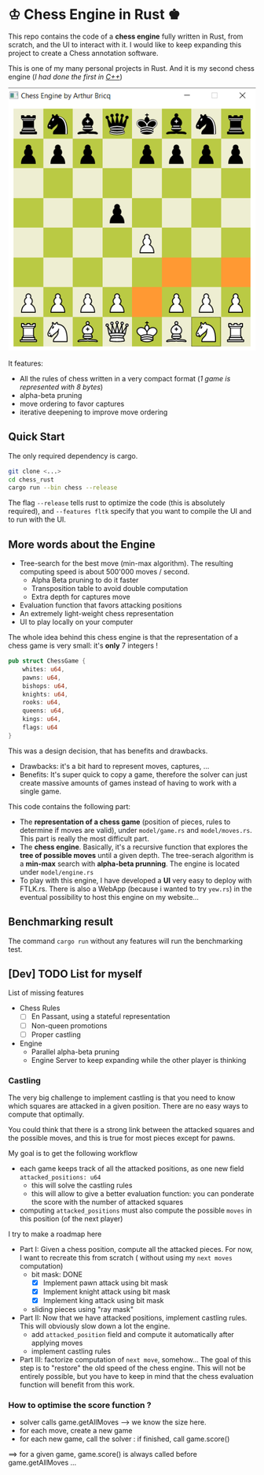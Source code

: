 # ♔ Chess Engine in Rust ♚

This repo contains the code of a **chess engine** fully written in Rust, from scratch, and the UI to interact with it. I
would like to keep expanding this project to create a Chess annotation software.

This is one of my many personal projects in Rust. And it is my second chess engine (*I had done the first
in [C++](https://github.com/arthurBricq/chess_cpp)*)

![](screenshot.png)

It features:

- All the rules of chess written in a very compact format (*1 game is represented with 8 bytes*)
- alpha-beta pruning
- move ordering to favor captures
- iterative deepening to improve move ordering

## Quick Start

The only required dependency is cargo.

```bash
git clone <...>
cd chess_rust
cargo run --bin chess --release
```

The flag `--release` tells rust to optimize the code (this is absolutely required), and `--features fltk` specify that
you want to compile the UI and to run with the UI.

## More words about the Engine

- Tree-search for the best move (min-max algorithm). The resulting computing speed is about 500'000 moves / second.
    - Alpha Beta pruning to do it faster
    - Transposition table to avoid double computation
    - Extra depth for captures move
- Evaluation function that favors attacking positions
- An extremely light-weight chess representation
- UI to play locally on your computer

The whole idea behind this chess engine is that the representation of a chess game is very small: it's **only** 7
integers !

```rust
pub struct ChessGame {
    whites: u64,
    pawns: u64,
    bishops: u64,
    knights: u64,
    rooks: u64,
    queens: u64,
    kings: u64,
    flags: u64
}
```

This was a design decision, that has benefits and drawbacks.

- Drawbacks: it's a bit hard to represent moves, captures, ...
- Benefits: It's super quick to copy a game, therefore the solver can just create massive amounts of games instead of
  having to work with a single game.

This code contains the following part:

- The **representation of a chess game** (position of pieces, rules to determine if moves are valid), under
  `model/game.rs` and `model/moves.rs`. This part is really the most difficult part.
- The **chess engine**. Basically, it's a recursive function that explores the **tree of possible moves** until a given
  depth. The tree-serach algorithm is a **min-max** search with **alpha-beta prunning**. The engine is located under
  `model/engine.rs`
- To play with this engine, I have developed a **UI** very easy to deploy with FTLK.rs. There is also a WebApp (because
  i wanted to try `yew.rs`) in the eventual possibility to host this engine on my website...

## Benchmarking result

The command `cargo run` without any features will run the benchmarking test.

## [Dev] TODO List for myself

List of missing features

- Chess Rules
    - [ ] En Passant, using a stateful representation
    - [ ] Non-queen promotions
    - [ ] Proper castling

- Engine
    - Parallel alpha-beta pruning
    - Engine Server to keep expanding while the other player is thinking

### Castling

The very big challenge to implement castling is that you need to know which squares are attacked in a given position.
There are no easy ways to compute that optimally.

You could think that there is a strong link between the attacked squares and the possible moves, and this is true for
most pieces except for pawns.

My goal is to get the following workflow

- each game keeps track of all the attacked positions, as one new field `attacked_positions: u64`
    - this will solve the castling rules
    - this will allow to give a better evaluation function: you can ponderate the score with the number of attacked
      squares
- computing `attacked_positions` must also compute the possible `moves` in this position (of the next player)

I try to make a roadmap here

- Part I: Given a chess position, compute all the attacked pieces. For now, I want to recreate this from scratch (
  without using my `next moves` computation)
    - bit mask: DONE
        - [x] Implement pawn attack using bit mask
        - [x] Implement knight attack using bit mask
        - [x] Implement king attack using bit mask
    - sliding pieces using "ray mask"
- Part II: Now that we have attacked positions, implement castling rules. This will obviously slow down a lot the
  engine.
    - add `attacked_position` field and compute it automatically after applying moves
    - implement castling rules
- Part III: factorize computation of `next move`, somehow... The goal of this step is to "restore" the old speed of the
  chess engine. This will not be entirely possible, but you have to keep in mind that the chess evaluation function will
  benefit from this work.

### How to optimise the score function ?

- solver calls game.getAllMoves --> we know the size here.
- for each move, create a new game
- for each new game, call the solver : if finished, call game.score()

==> for a given game, game.score() is always called before game.getAllMoves ... 
